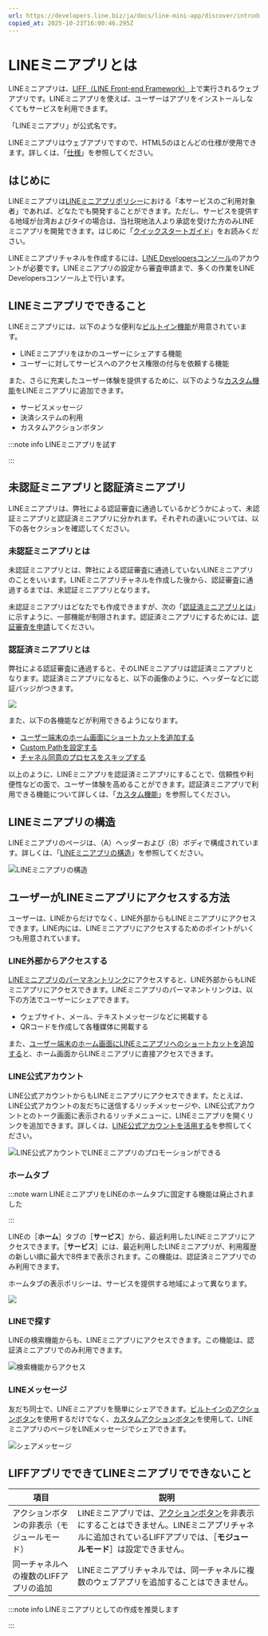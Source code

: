 ```yaml
---
url: https://developers.line.biz/ja/docs/line-mini-app/discover/introduction/
copied_at: 2025-10-23T16:00:46.295Z
---
```

# LINEミニアプリとは

LINEミニアプリは、[LIFF（LINE Front-end Framework）](https://developers.line.biz/ja/docs/liff/)上で実行されるウェブアプリです。LINEミニアプリを使えば、ユーザーはアプリをインストールしなくてもサービスを利用できます。

「LINEミニアプリ」が公式名です。

LINEミニアプリはウェブアプリですので、HTML5のほとんどの仕様が使用できます。詳しくは、「[仕様](https://developers.line.biz/ja/docs/line-mini-app/discover/specifications/)」を参照してください。

## はじめに

LINEミニアプリは[LINEミニアプリポリシー](https://terms2.line.me/LINE_MINI_App?lang=ja)における「本サービスのご利用対象者」であれば、どなたでも開発することができます。ただし、サービスを提供する地域が台湾およびタイの場合は、当社現地法人より承認を受けた方のみLINEミニアプリを開発できます。はじめに「[クイックスタートガイド](https://developers.line.biz/ja/docs/line-mini-app/quickstart/)」をお読みください。

LINEミニアプリチャネルを作成するには、[LINE Developersコンソール](https://developers.line.biz/console/)のアカウントが必要です。LINEミニアプリの設定から審査申請まで、多くの作業をLINE Developersコンソール上で行います。

## LINEミニアプリでできること

LINEミニアプリには、以下のような便利な[ビルトイン機能](https://developers.line.biz/ja/docs/line-mini-app/discover/builtin-features/)が用意されています。

*   LINEミニアプリをほかのユーザーにシェアする機能
*   ユーザーに対してサービスへのアクセス権限の付与を依頼する機能

また、さらに充実したユーザー体験を提供するために、以下のような[カスタム機能](https://developers.line.biz/ja/docs/line-mini-app/discover/custom-features/)をLINEミニアプリに追加できます。

*   サービスメッセージ
*   決済システムの利用
*   カスタムアクションボタン

:::note info
LINEミニアプリを試す

:::

## 未認証ミニアプリと認証済ミニアプリ

LINEミニアプリは、弊社による認証審査に通過しているかどうかによって、未認証ミニアプリと認証済ミニアプリに分かれます。それぞれの違いについては、以下の各セクションを確認してください。

### 未認証ミニアプリとは

未認証ミニアプリとは、弊社による認証審査に通過していないLINEミニアプリのことをいいます。LINEミニアプリチャネルを作成した後から、認証審査に通過するまでは、未認証ミニアプリとなります。

未認証ミニアプリはどなたでも作成できますが、次の「[認証済ミニアプリとは](#verified-mini-app)」に示すように、一部機能が制限されます。認証済ミニアプリにするためには、[認証審査を申請](https://developers.line.biz/ja/docs/line-mini-app/submit/submission-guide/)してください。

### 認証済ミニアプリとは

弊社による認証審査に通過すると、そのLINEミニアプリは認証済ミニアプリとなります。認証済ミニアプリになると、以下の画像のように、ヘッダーなどに認証バッジがつきます。

![](https://developers.line.biz/media/news/2024/line-mini-app-header-after.png)

また、以下の各機能などが利用できるようになります。

*   [ユーザー端末のホーム画面にショートカットを追加する](https://developers.line.biz/ja/docs/line-mini-app/develop/add-to-home-screen/)
*   [Custom Pathを設定する](https://developers.line.biz/ja/docs/line-mini-app/develop/custom-path/)
*   [チャネル同意のプロセスをスキップする](https://developers.line.biz/ja/docs/line-mini-app/develop/channel-consent-simplification/)

以上のように、LINEミニアプリを認証済ミニアプリにすることで、信頼性や利便性などの面で、ユーザー体験を高めることができます。認証済ミニアプリで利用できる機能について詳しくは、「[カスタム機能](https://developers.line.biz/ja/docs/line-mini-app/discover/custom-features/)」を参照してください。

## LINEミニアプリの構造

LINEミニアプリのページは、（A）ヘッダーおよび（B）ボディで構成されています。詳しくは、「[LINEミニアプリの構造](https://developers.line.biz/ja/docs/line-mini-app/discover/ui-components/)」を参照してください。

![LINEミニアプリの構造](https://developers.line.biz/media/line-mini-app/mini_concept.png)

## ユーザーがLINEミニアプリにアクセスする方法

ユーザーは、LINEからだけでなく、LINE外部からもLINEミニアプリにアクセスできます。LINE内には、LINEミニアプリにアクセスするためのポイントがいくつも用意されています。

### LINE外部からアクセスする

[LINEミニアプリのパーマネントリンク](https://developers.line.biz/ja/docs/line-mini-app/develop/permanent-links/)にアクセスすると、LINE外部からもLINEミニアプリにアクセスできます。LINEミニアプリのパーマネントリンクは、以下の方法でユーザーにシェアできます。

*   ウェブサイト、メール、テキストメッセージなどに掲載する
*   QRコードを作成して各種媒体に掲載する

また、[ユーザー端末のホーム画面にLINEミニアプリへのショートカットを追加する](https://developers.line.biz/ja/docs/line-mini-app/develop/add-to-home-screen/)と、ホーム画面からLINEミニアプリに直接アクセスできます。

### LINE公式アカウント

LINE公式アカウントからもLINEミニアプリにアクセスできます。たとえば、LINE公式アカウントの友だちに送信するリッチメッセージや、LINE公式アカウントとのトーク画面に表示されるリッチメニューに、LINEミニアプリを開くリンクを追加できます。詳しくは、[LINE公式アカウントを活用する](https://developers.line.biz/ja/docs/line-mini-app/service/line-mini-app-oa/)を参照してください。

![LINE公式アカウントでLINEミニアプリのプロモーションができる](https://developers.line.biz/media/line-mini-app/mini_with_oa.png)

### ホームタブ

:::note warn
LINEミニアプリをLINEのホームタブに固定する機能は廃止されました

:::

LINEの［**ホーム**］タブの［**サービス**］から、最近利用したLINEミニアプリにアクセスできます。［**サービス**］には、最近利用したLINEミニアプリが、利用履歴の新しい順に最大で8件まで表示されます。この機能は、認証済ミニアプリでのみ利用できます。

ホームタブの表示ポリシーは、サービスを提供する地域によって異なります。

![](https://developers.line.biz/media/line-mini-app/mini-access-home-tab-ja.png)

### LINEで探す

LINEの検索機能からも、LINEミニアプリにアクセスできます。この機能は、認証済ミニアプリでのみ利用できます。

![検索機能からアクセス](https://developers.line.biz/media/line-mini-app/mini_access_search.png)

### LINEメッセージ

友だち同士で、LINEミニアプリを簡単にシェアできます。[ビルトインのアクションボタン](https://developers.line.biz/ja/docs/line-mini-app/discover/builtin-features/#action-button)を使用するだけでなく、[カスタムアクションボタン](https://developers.line.biz/ja/docs/line-mini-app/develop/share-messages/)を使用して、LINEミニアプリのページをLINEメッセージでシェアできます。

![シェアメッセージ](https://developers.line.biz/media/line-mini-app/mini_access_share.png)

## LIFFアプリでできてLINEミニアプリでできないこと

| 項目 | 説明 |
| --- | --- |
| アクションボタンの非表示（モジュールモード） | LINEミニアプリでは、[アクションボタン](https://developers.line.biz/ja/docs/line-mini-app/discover/builtin-features/#action-button)を非表示にすることはできません。LINEミニアプリチャネルに追加されているLIFFアプリでは、［**モジュールモード**］は設定できません。 |
| 同一チャネルへの複数のLIFFアプリの追加 | LINEミニアプリチャネルでは、同一チャネルに複数のウェブアプリを追加することはできません。 |

:::note info
LINEミニアプリとしての作成を推奨します

:::